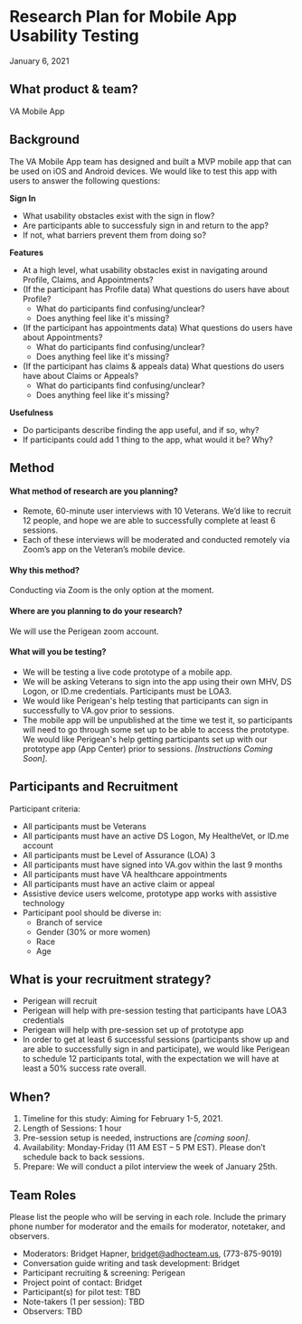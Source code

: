 # Research Plan for Mobile App Usability Testing

January 6, 2021

## What product & team?
VA Mobile App

## Background
The VA Mobile App team has designed and built a MVP mobile app that can be used on iOS and Android devices. We would like to test this app with users to answer the following questions:

**Sign In**
- What usability obstacles exist with the sign in flow?
- Are participants able to successfuly sign in and return to the app?
- If not, what barriers prevent them from doing so?
  
**Features**
- At a high level, what usability obstacles exist in navigating around Profile, Claims, and Appointments? 
- (If the participant has Profile data) What questions do users have about Profile?
  - What do participants find confusing/unclear?
  - Does anything feel like it's missing?
- (If the participant has appointments data) What questions do users have about Appointments?
  - What do participants find confusing/unclear?
  - Does anything feel like it's missing?
- (If the participant has claims & appeals data) What questions do users have about Claims or Appeals?
  - What do participants find confusing/unclear?
  - Does anything feel like it's missing?
  
**Usefulness**
- Do participants describe finding the app useful, and if so, why?
- If participants could add 1 thing to the app, what would it be? Why?

## Method 
#### What method of research are you planning?
- Remote, 60-minute user interviews with 10 Veterans. We’d like to recruit 12 people, and hope we are able to successfully complete at least 6 sessions.
- Each of these interviews will be moderated and conducted remotely via Zoom’s app on the Veteran’s mobile device.  

#### Why this method?
Conducting via Zoom is the only option at the moment. 

#### Where are you planning to do your research?
We will use the Perigean zoom account. 

#### What will you be testing?
- We will be testing a live code prototype of a mobile app.
- We will be asking Veterans to sign into the app using their own MHV, DS Logon, or ID.me credentials. Participants must be LOA3.
- We would like Perigean's help testing that participants can sign in successfully to VA.gov prior to sessions.
- The mobile app will be unpublished at the time we test it, so participants will need to go through some set up to be able to access the prototype. We would like Perigean's help getting participants set up with our prototype app (App Center) prior to sessions. _[Instructions Coming Soon]_.



## Participants and Recruitment

Participant criteria: 
- All participants must be Veterans
- All participants must have an active DS Logon, My HealtheVet, or ID.me account
- All participants must be Level of Assurance (LOA) 3
- All participants must have signed into VA.gov within the last 9 months 
- All participants must have VA healthcare appointments
- All participants must have an active claim or appeal
- Assistive device users welcome, prototype app works with assistive technology
- Participant pool should be diverse in:
  - Branch of service
  - Gender (30% or more women)
  - Race
  - Age

## What is your recruitment strategy?
- Perigean will recruit
- Perigean will help with pre-session testing that participants have LOA3 credentials
- Perigean will help with pre-session set up of prototype app
- In order to get at least 6 successful sessions (participants show up and are able to successfully sign in and participate), we would like Perigean to schedule 12 participants total, with the expectation we will have at least a 50% success rate overall. 

## When?
1. Timeline for this study: Aiming for February 1-5, 2021.
2. Length of Sessions: 1 hour
3. Pre-session setup is needed, instructions are _[coming soon]_.
3. Availability: Monday-Friday (11 AM EST – 5 PM EST). Please don’t schedule back to back sessions. 
4. Prepare: We will conduct a pilot interview the week of January 25th. 

## Team Roles
Please list the people who will be serving in each role. Include the primary phone number for moderator and the emails for moderator, notetaker, and observers.

- Moderators: Bridget Hapner, bridget@adhocteam.us, (773-875-9019)
- Conversation guide writing and task development: Bridget
- Participant recruiting & screening: Perigean
- Project point of contact: Bridget
- Participant(s) for pilot test: TBD
- Note-takers (1 per session): TBD
- Observers: TBD
